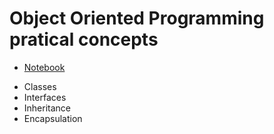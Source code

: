 # Object Oriented Programming pratical concepts

- [Notebook](Interfaces_and_classes.ipynb)
* Classes
* Interfaces
* Inheritance
* Encapsulation

